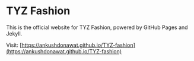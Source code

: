 # TYZ Fashion

This is the official website for TYZ Fashion, powered by GitHub Pages and Jekyll.

Visit: [https://ankushdonawat.github.io/TYZ-fashion](https://ankushdonawat.github.io/TYZ-fashion)

